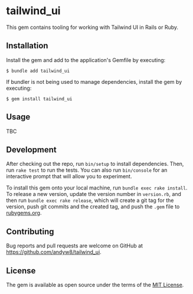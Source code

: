 # tailwind_ui

This gem contains tooling for working with Tailwind UI in Rails or Ruby.

## Installation

Install the gem and add to the application's Gemfile by executing:

    $ bundle add tailwind_ui

If bundler is not being used to manage dependencies, install the gem by executing:

    $ gem install tailwind_ui

## Usage

TBC

## Development

After checking out the repo, run `bin/setup` to install dependencies. Then, run `rake test` to run the tests. You can also run `bin/console` for an interactive prompt that will allow you to experiment.

To install this gem onto your local machine, run `bundle exec rake install`. To release a new version, update the version number in `version.rb`, and then run `bundle exec rake release`, which will create a git tag for the version, push git commits and the created tag, and push the `.gem` file to [rubygems.org](https://rubygems.org).

## Contributing

Bug reports and pull requests are welcome on GitHub at https://github.com/andyw8/tailwind_ui.

## License

The gem is available as open source under the terms of the [MIT License](https://opensource.org/licenses/MIT).
